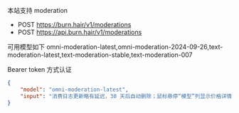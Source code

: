 本站支持 moderation
* POST https://burn.hair/v1/moderations
* POST https://api.burn.hair/v1/moderations

可用模型如下
omni-moderation-latest,omni-moderation-2024-09-26,text-moderation-latest,text-moderation-stable,text-moderation-007

Bearer token 方式认证


```json
{
    "model": "omni-moderation-latest",
    "input": "消费日志更新略有延迟，30 天后自动删除；鼠标悬停“模型”列显示价格详情。"
}
```
